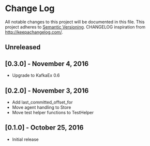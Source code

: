 # Change Log
All notable changes to this project will be documented in this file.
This project adheres to [Semantic Versioning](http://semver.org/).
CHANGELOG inspiration from http://keepachangelog.com/.

## Unreleased

## [0.3.0] - November 4, 2016
* Upgrade to KafkaEx 0.6

## [0.2.0] - November 3, 2016
* Add last_committed_offset_for
* Move agent handling to Store
* Move test helper functions to TestHelper

## [0.1.0] - October 25, 2016
* Initial release
